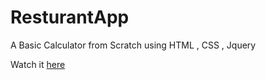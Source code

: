 # ResturantApp

A Basic Calculator from Scratch using HTML , CSS , Jquery

Watch it  <a href="https://sachin9891.github.io/Calculator-using-jquery/" target ="_blank"> here </a>
